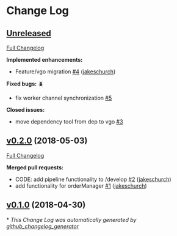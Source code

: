 # Change Log

## [Unreleased](https://github.com/jakeschurch/goat/tree/HEAD)

[Full Changelog](https://github.com/jakeschurch/goat/compare/v0.2.0...HEAD)

**Implemented enhancements:**

- Feature/vgo migration [\#4](https://github.com/jakeschurch/goat/pull/4) ([jakeschurch](https://github.com/jakeschurch))

**Fixed bugs:**
:beetle:
- fix worker channel synchronization [\#5](https://github.com/jakeschurch/goat/issues/5)

**Closed issues:**

- move dependency tool from dep to vgo [\#3](https://github.com/jakeschurch/goat/issues/3)

## [v0.2.0](https://github.com/jakeschurch/goat/tree/v0.2.0) (2018-05-03)
[Full Changelog](https://github.com/jakeschurch/goat/compare/v0.1.0...v0.2.0)

**Merged pull requests:**

- CODE: add pipeline functionality to /develop [\#2](https://github.com/jakeschurch/goat/pull/2) ([jakeschurch](https://github.com/jakeschurch))
- add functionality for orderManager [\#1](https://github.com/jakeschurch/goat/pull/1) ([jakeschurch](https://github.com/jakeschurch))

## [v0.1.0](https://github.com/jakeschurch/goat/tree/v0.1.0) (2018-04-30)


\* *This Change Log was automatically generated by [github_changelog_generator](https://github.com/skywinder/Github-Changelog-Generator)*